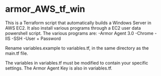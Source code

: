 # armor_AWS_tf_win
This is a Terraform script that automatically builds a Windows Server in AWS EC2.
It also install various programs through a EC2 user data powershell script.
The various programs are:
-Armor Agent 3.0
-Chrome
-IIS
-SSH 
-User + Password

Rename variables.example to variables.tf, in the same directory as the main.tf file.

The variables in variables.tf must be modified to contain your specific settings.
The Armor Agent Key is also in variables.tf.



